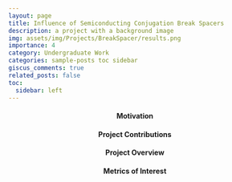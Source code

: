 ```yaml
---
layout: page
title: Influence of Semiconducting Conjugation Break Spacers
description: a project with a background image
img: assets/img/Projects/BreakSpacer/results.png
importance: 4
category: Undergraduate Work
categories: sample-posts toc sidebar
giscus_comments: true
related_posts: false
toc:
  sidebar: left
---
```


<h4 id="overview" style="text-align: center;">Motivation</h4>


<h4 id="contributions" style="text-align: center;">Project Contributions</h4>


<h4 id="overview" style="text-align: center;">Project Overview</h4>


<h4 id="moi" style="text-align: center;">Metrics of Interest</h4>

